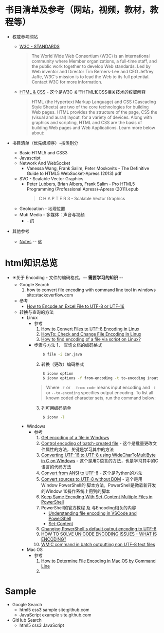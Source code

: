 # 书目清单及参考（网站，视频，教材，教程等）
   * 权威参考网站
      + [W3C - STANDARDS](https://www.w3.org/standards/)<br>
         >The World Wide Web Consortium (W3C) is an international community where Member organizations, a full-time staff, and the public work together to develop Web standards. Led by Web inventor and Director Tim Berners-Lee and CEO Jeffrey Jaffe, W3C's mission is to lead the Web to its full potential. Contact W3C for more information.
      + [HTML & CSS](https://www.w3.org/standards/webdesign/htmlcss) - 这个是W3C 关于HTML和CSS相关技术的权威解释<br>
         >HTML (the Hypertext Markup Language) and CSS (Cascading Style Sheets) are two of the core technologies for building Web pages. HTML provides the structure of the page, CSS the (visual and aural) layout, for a variety of devices. Along with graphics and scripting, HTML and CSS are the basis of building Web pages and Web Applications. Learn more below about:
   * 书目清单（优先级顺序）-按类别分
      + Basic HTML5 and CSS3
      + Javascript
      + Network And WebSocket
         - Vanessa Wang, Frank Salim, Peter Moskovits - The Definitive Guide to HTML5 WebSocket-Apress (2013).pdf
      + SVG - Scalable Vector Graphics
         - Peter Lubbers, Brian Albers, Frank Salim - Pro HTML5 Programming (Professional Apress)-Apress (2011).epub
            >C H A P T E R  3 - Scalable Vector Graphics
      + Geolocation - 地理位置
      + Muti Media - 多媒体：声音与视频
         - []() - 的<br>

   * 其他参考
      - [Notes]() -- 这<br>

# html知识总览

   * :eight_pointed_black_star:关于 Encoding - 文件的编码格式，-- **需要学习的知识** --
      + Google Search
         1. how to convert file encoding with command line tool in windows site:stackoverflow.com
      + 参考
         - [How to Encode an Excel File to UTF-8 or UTF-16](https://help.surveygizmo.com/help/encode-an-excel-file-to-utf-8-or-utf-16)<br>
      + 转换与查询的方法
         - Linux
            + 参考
               1. [How to Convert Files to UTF-8 Encoding in Linux](https://www.tecmint.com/convert-files-to-utf-8-encoding-in-linux/)<br>
               2. [HowTo: Check and Change File Encoding In Linux](https://www.shellhacks.com/linux-check-change-file-encoding/)<br>
               3. [How to find encoding of a file via script on Linux?](https://stackoverflow.com/questions/805418/how-to-find-encoding-of-a-file-via-script-on-linux)<br>
            + 步骤与方法
               1， 查询文档的编码格式
               ```bash
                   $ file -i Car.java
               ```
               2. 转换（更改）编码格式
               ```bash
                   $ iconv option
                   $ iconv options -f from-encoding -t to-encoding inputfile(s) -o outputfile 
               ```
               >Where `-f` or `--from-code` means input encoding and `-t` or `--to-encoding` specifies output encoding.
                To list all known coded character sets, run the command below:
               3. 列可用编码清单
               ```bash
                   $ iconv -l
               ```
         - Windows
            + 参考
               1. [Get encoding of a file in Windows](https://stackoverflow.com/questions/3710374/get-encoding-of-a-file-in-windows)<br>
               2. [Control encoding of batch-created file](https://superuser.com/questions/1408312/control-encoding-of-batch-created-file/1408345) - 这个是批量更改文件属性的方法，关键是学习其中的方法<br>
               3. [Converting UTF-16 to UTF-8 using WideCharToMultiByte in C on Windows](https://stackoverflow.com/questions/57134511/converting-utf-16-to-utf-8-using-widechartomultibyte-in-c-on-windows) - 这个是用C语言的方法，也是学习其中的C语言的代码方法<br>
               4. [Convert from ANSI to UTF-8](https://stackoverflow.com/questions/31471087/convert-from-ansi-to-utf-8) - 这个是Python的方法<br>
               5. [Convert sources to UTF-8 without BOM](https://stackoverflow.com/questions/54534765/convert-sources-to-utf-8-without-bom) - 这个是用 Window PowerShell的 脚本方法，PowerShell是微软新开发的Window 10操作系统上用到的脚本 <br>
               5. [Keep Same Encoding With Set-Content Multiple Files in PowerShell](https://stackoverflow.com/questions/56133188/keep-same-encoding-with-set-content-multiple-files-in-powershell)<br>
               6. PowerShell的官方教程 及 与Encoding相关的内容
                  - [Understanding file encoding in VSCode and PowerShell](https://docs.microsoft.com/en-us/powershell/scripting/components/vscode/understanding-file-encoding?view=powershell-6)<br>
                  - [Set-Content](https://docs.microsoft.com/en-us/powershell/module/microsoft.powershell.management/set-content?view=powershell-6)<br>
               7. [Changing PowerShell's default output encoding to UTF-8](https://stackoverflow.com/questions/40098771/changing-powershells-default-output-encoding-to-utf-8)<br>
               8. [HOW TO SOLVE UNICODE ENCODING ISSUES - WHAT IS ENCODING?](https://blog.invivoo.com/how-to-solve-unicode-encoding-issues/)<br>
               10. [WMIC command in batch outputting non UTF-8 text files](https://stackoverflow.com/questions/55310573/wmic-command-in-batch-outputting-non-utf-8-text-files)<br>
         - Mac OS
            + 参考
               1. [How to Determine File Encoding in Mac OS by Command Line](http://osxdaily.com/2017/09/02/determine-file-encoding-mac-command-line/)<br>
               2. []()<br>
# Sample
   * Google Search
      + html5 css3 sample site:github.com
      + JavaScript example site.github.com
   * GitHub Search
      + html5 css3 JavaScript
